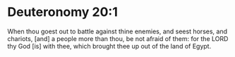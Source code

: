 # Deuteronomy 20:1

When thou goest out to battle against thine enemies, and seest horses, and chariots, [and] a people more than thou, be not afraid of them: for the LORD thy God [is] with thee, which brought thee up out of the land of Egypt.